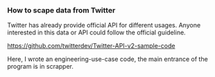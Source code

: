### How to scape data from Twitter



Twitter  has already provide official API for different usages. Anyone interested in this data or API could follow the official guideline.

https://github.com/twitterdev/Twitter-API-v2-sample-code

Here, I wrote an engineering-use-case code, the main entrance of the program is in scrapper.